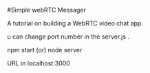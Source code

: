 #Simple webRTC Messager

A tutorial on building a WebRTC video chat app.


 

u can change port number in the server.js .



npm start (or) node server



URL in localhost:3000